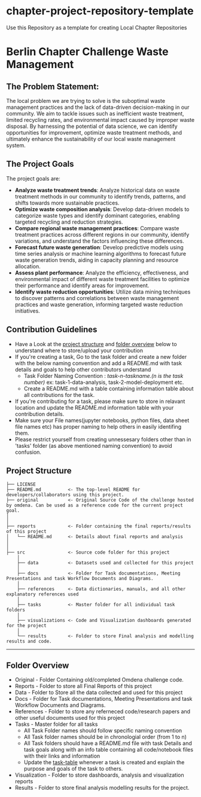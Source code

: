 # chapter-project-repository-template
Use this Repository as a template for creating Local Chapter Repositories


# Berlin Chapter Challenge Waste Management

## The Problem Statement:
The local problem we are trying to solve is the suboptimal waste management practices and the lack of data-driven decision-making in our community. We aim to tackle issues such as inefficient waste treatment, limited recycling rates, and environmental impact caused by improper waste disposal. By harnessing the potential of data science, we can identify opportunities for improvement, optimize waste treatment methods, and ultimately enhance the sustainability of our local waste management system.

## The Project Goals
The project goals are:
+ **Analyze waste treatment trends**: Analyze historical data on waste treatment methods in our community to identify trends, patterns, and shifts  towards more sustainable practices.
+ **Optimize waste composition analysis**: Develop data-driven models to categorize waste types and identify dominant categories, enabling targeted recycling and reduction strategies.
+ **Compare regional waste management practices**: Compare waste treatment practices across different regions in our community, identify variations, and understand the factors influencing these differences.
+ **Forecast future waste generation**: Develop predictive models using time series analysis or machine learning algorithms to forecast future waste generation trends, aiding in capacity planning and resource allocation.
+ **Assess plant performance**: Analyze the efficiency, effectiveness, and environmental impact of different waste treatment facilities to optimize their performance and identify areas for improvement.
+ **Identify waste reduction opportunities**: Utilize data mining techniques to discover patterns and correlations between waste management practices and waste generation, informing targeted waste reduction initiatives.


## Contribution Guidelines
- Have a Look at the [project structure](#project-structure) and [folder overview](#folder-overview) below to understand where to store/upload your contribution
- If you're creating a task, Go to the task folder and create a new folder with the below naming convention and add a README.md with task details and goals to help other contributors understand
    - Task Folder Naming Convention : _task-n-taskname.(n is the task number)_  ex: task-1-data-analysis, task-2-model-deployment etc.
    - Create a README.md with a table containing information table about all contributions for the task.
- If you're contributing for a task, please make sure to store in relavant location and update the README.md information table with your contribution details.
- Make sure your File names(jupyter notebooks, python files, data sheet file names etc) has proper naming to help others in easily identifing them.
- Please restrict yourself from creating unnessesary folders other than in 'tasks' folder (as above mentioned naming convention) to avoid confusion. 

## Project Structure

    ├── LICENSE
    ├── README.md          <- The top-level README for developers/collaborators using this project.
    ├── original           <- Original Source Code of the challenge hosted by omdena. Can be used as a reference code for the current project goal.
    │ 
    │
    ├── reports            <- Folder containing the final reports/results of this project
    │   └── README.md      <- Details about final reports and analysis
    │ 
    │   
    ├── src                <- Source code folder for this project
        │
        ├── data           <- Datasets used and collected for this project
        │   
        ├── docs           <- Folder for Task documentations, Meeting Presentations and task Workflow Documents and Diagrams.
        │
        ├── references     <- Data dictionaries, manuals, and all other explanatory references used 
        │
        ├── tasks          <- Master folder for all individual task folders
        │
        ├── visualizations <- Code and Visualization dashboards generated for the project
        │
        └── results        <- Folder to store Final analysis and modelling results and code.
--------

## Folder Overview

- Original          - Folder Containing old/completed Omdena challenge code.
- Reports           - Folder to store all Final Reports of this project
- Data              - Folder to Store all the data collected and used for this project 
- Docs              - Folder for Task documentations, Meeting Presentations and task Workflow Documents and Diagrams.
- References        - Folder to store any referneced code/research papers and other useful documents used for this project
- Tasks             - Master folder for all tasks
  - All Task Folder names should follow specific naming convention
  - All Task folder names should be in chronologial order (from 1 to n)
  - All Task folders should have a README.md file with task Details and task goals along with an info table containing all code/notebook files with their links and information
  - Update the [task-table](./src/tasks/README.md#task-table) whenever a task is created and explain the purpose and goals of the task to others.
- Visualization     - Folder to store dashboards, analysis and visualization reports
- Results           - Folder to store final analysis modelling results for the project.


